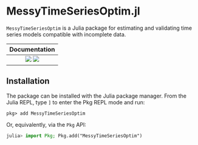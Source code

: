# MessyTimeSeriesOptim.jl
```MessyTimeSeriesOptim``` is a Julia package for estimating and validating time series models compatible with incomplete data.

| **Documentation**                                                              |
|:-------------------------------------------------------------------------------:
| [![][docs-stable-img]][docs-stable-url] [![][docs-dev-img]][docs-dev-url]      |

## Installation

The package can be installed with the Julia package manager.
From the Julia REPL, type `]` to enter the Pkg REPL mode and run:

```
pkg> add MessyTimeSeriesOptim
```

Or, equivalently, via the `Pkg` API:

```julia
julia> import Pkg; Pkg.add("MessyTimeSeriesOptim")
```


[docs-dev-img]: https://img.shields.io/badge/docs-dev-blue.svg
[docs-dev-url]: https://fipelle.github.io/MessyTimeSeriesOptim.jl/dev

[docs-stable-img]: https://img.shields.io/badge/docs-stable-blue.svg
[docs-stable-url]: https://fipelle.github.io/MessyTimeSeriesOptim.jl/stable
